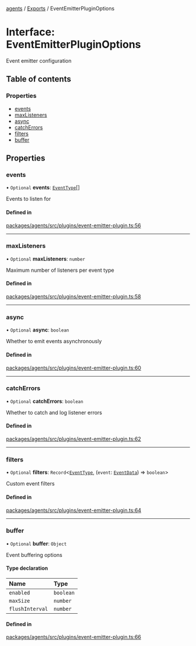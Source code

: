 <!-- 
 ⚠️  AUTO-GENERATED FILE - DO NOT EDIT MANUALLY
 This file is automatically generated by scripts/docs-generator.js
 To make changes, edit the source TypeScript files or update the generator script
-->

[agents](../../) / [Exports](../modules) / EventEmitterPluginOptions

# Interface: EventEmitterPluginOptions

Event emitter configuration

## Table of contents

### Properties

- [events](EventEmitterPluginOptions#events)
- [maxListeners](EventEmitterPluginOptions#maxlisteners)
- [async](EventEmitterPluginOptions#async)
- [catchErrors](EventEmitterPluginOptions#catcherrors)
- [filters](EventEmitterPluginOptions#filters)
- [buffer](EventEmitterPluginOptions#buffer)

## Properties

### events

• `Optional` **events**: [`EventType`](../modules#eventtype)[]

Events to listen for

#### Defined in

[packages/agents/src/plugins/event-emitter-plugin.ts:56](https://github.com/woojubb/robota/blob/1b62bb02b890c71ae884378577a1521b0f8628be/packages/agents/src/plugins/event-emitter-plugin.ts#L56)

___

### maxListeners

• `Optional` **maxListeners**: `number`

Maximum number of listeners per event type

#### Defined in

[packages/agents/src/plugins/event-emitter-plugin.ts:58](https://github.com/woojubb/robota/blob/1b62bb02b890c71ae884378577a1521b0f8628be/packages/agents/src/plugins/event-emitter-plugin.ts#L58)

___

### async

• `Optional` **async**: `boolean`

Whether to emit events asynchronously

#### Defined in

[packages/agents/src/plugins/event-emitter-plugin.ts:60](https://github.com/woojubb/robota/blob/1b62bb02b890c71ae884378577a1521b0f8628be/packages/agents/src/plugins/event-emitter-plugin.ts#L60)

___

### catchErrors

• `Optional` **catchErrors**: `boolean`

Whether to catch and log listener errors

#### Defined in

[packages/agents/src/plugins/event-emitter-plugin.ts:62](https://github.com/woojubb/robota/blob/1b62bb02b890c71ae884378577a1521b0f8628be/packages/agents/src/plugins/event-emitter-plugin.ts#L62)

___

### filters

• `Optional` **filters**: `Record`\<[`EventType`](../modules#eventtype), (`event`: [`EventData`](EventData)) => `boolean`\>

Custom event filters

#### Defined in

[packages/agents/src/plugins/event-emitter-plugin.ts:64](https://github.com/woojubb/robota/blob/1b62bb02b890c71ae884378577a1521b0f8628be/packages/agents/src/plugins/event-emitter-plugin.ts#L64)

___

### buffer

• `Optional` **buffer**: `Object`

Event buffering options

#### Type declaration

| Name | Type |
| :------ | :------ |
| `enabled` | `boolean` |
| `maxSize` | `number` |
| `flushInterval` | `number` |

#### Defined in

[packages/agents/src/plugins/event-emitter-plugin.ts:66](https://github.com/woojubb/robota/blob/1b62bb02b890c71ae884378577a1521b0f8628be/packages/agents/src/plugins/event-emitter-plugin.ts#L66)
